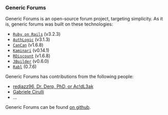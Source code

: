 ### Generic Forums ###
Generic Forums is an open-source forum project, targeting simplicity.	As it is, generic forums was built on these technologies:

- [`Ruby on Rails`][rails] (v3.2.3)
- [`AuthLogic`][authlogic] (v3.1.3)
- [`CanCan`][cancan] (v1.6.8)
- [`Kaminari`][kaminari] (v0.14.1)
- [`RDiscount`][rdiscount] (v1.6.8)
- [`JBuilder`][jbuilder] (v0.6.0)
- [`Rabl`][rabl] (0.7.6)

Generic Forums has contributions from the following people:

- [redjazz96, Dr. Derp, PhD, or Ac!dL3ak](https://github.com/redjazz96/)
- [Gabriele Cirulli](http://www.gabrielecirulli.com/)
- ...

Generic Forums can be found [on github][gf].

[rails]: http://rubyonrails.org/
[authlogic]: https://github.com/binarylogic/authlogic
[cancan]: https://github.com/ryanb/cancan
[kaminari]: https://github.com/amatsuda/kaminari
[rdiscount]: https://github.com/rtomayko/rdiscount
[jbuilder]: https://github.com/rails/jbuilder
[rabl]: https://github.com/nesquena/rabl
[gf]: https://github.com/redjazz96/generic-forums
